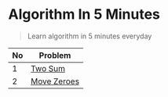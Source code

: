# Algorithm In 5 Minutes

> Learn algorithm in 5 minutes everyday

| No | Problem | 
|  ----  | ----  |
| 1 | [Two Sum](https://github.com/bonfy/algorithm-in-5-minutes/issues/1) |
| 2 | [Move Zeroes](https://github.com/bonfy/algorithm-in-5-minutes/issues/2) |